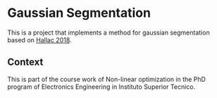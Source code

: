 # Gaussian Segmentation

This is a project that implements a method for gaussian segmentation based on [Hallac 2018](https://arxiv.org/abs/1610.07435).


## Context

This is part of the course work of Non-linear optimization in the PhD program of Electronics Engineering in Instituto Superior Tecnico.